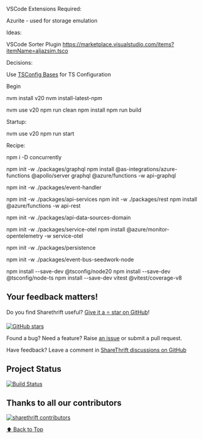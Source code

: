 

VSCode Extensions Required:

Azurite - used for storage emulation


Ideas:

VSCode Sorter Plugin
https://marketplace.visualstudio.com/items?itemName=aljazsim.tsco

Decisions:

Use [TSConfig Bases](https://github.com/tsconfig/bases) for TS Configuration


Begin

nvm install v20
nvm install-latest-npm

nvm use v20
npm run clean
npm install
npm run build

Startup:

nvm use v20
npm run start



Recipe:

npm i -D concurrently


npm init -w ./packages/graphql
npm install @as-integrations/azure-functions @apollo/server graphql @azure/functions -w api-graphql

npm init -w ./packages/event-handler

npm init -w ./packages/api-services
npm init -w ./packages/rest
npm install @azure/functions -w api-rest

npm init -w ./packages/api-data-sources-domain


npm init -w ./packages/service-otel
npm install @azure/monitor-opentelemetry -w service-otel



npm init -w ./packages/persistence


npm init -w ./packages/event-bus-seedwork-node



npm install --save-dev @tsconfig/node20
npm install --save-dev @tsconfig/node-ts
npm install --save-dev vitest @vitest/coverage-v8

## Your feedback matters!

Do you find Sharethrift useful? [Give it a ⭐ star on GitHub](https://github.com/simnova/sharethrift)!

[![GitHub stars](https://img.shields.io/github/stars/simnova/sharethrift)](https://github.com/simnova/sharethrift)

Found a bug? Need a feature? Raise [an issue](https://github.com/simnova/sharethrift/issues?state=open)
or submit a pull request.

Have feedback? Leave a comment in [ShareThrift discussions on GitHub](https://github.com/simnova/sharethrift/discussions)

## Project Status

[![Build Status](https://dev.azure.com/simnova/ShareThrift/_apis/build/status%2FShareThrift?branchName=refs%2Fpull%2F120%2Fmerge)](https://dev.azure.com/simnova/ShareThrift/_build/latest?definitionId=13&branchName=refs%2Fpull%2F120%2Fmerge)


## Thanks to all our contributors

[![sharethrift contributors](https://contrib.rocks/image?repo=simnova/sharethrift)](https://github.com/simnova/sharethrift/graphs/contributors)

[⬆ Back to Top](#table-of-contents)
